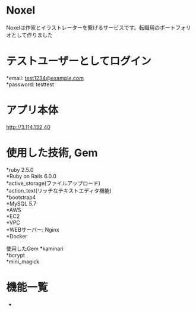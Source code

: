 # Noxel

Noxelは作家とイラストレーターを繋げるサービスです。転職用のポートフォリオとして作りました

# テストユーザーとしてログイン

  *email: test1234@example.com  
  *password: testtest

# アプリ本体

http://3.114.132.40

# 使用した技術, Gem
*ruby 2.5.0  
*Ruby on Rails 6.0.0  
 *active_storage(ファイルアップロード)  
 *action_text(リッチなテキストエディタ機能)  
*bootstrap4  
*MySQL 5.7  
*AWS  
 *EC2  
 *VPC  
 *WEBサーバー: Nginx   
*Docker  

使用したGem
*kaminari  
*bcrypt  
*mini_magick  

# 機能一覧
*

